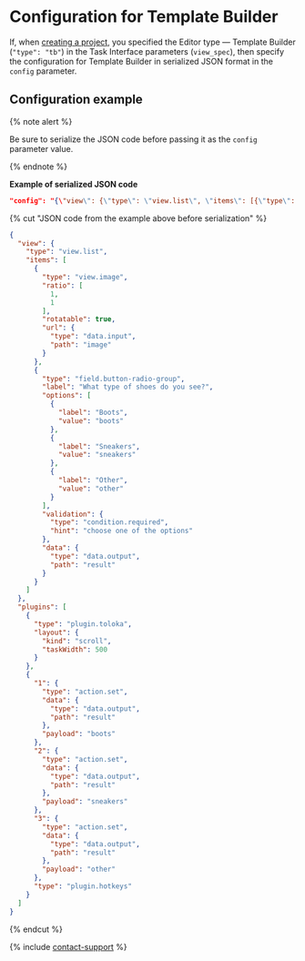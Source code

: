 # Configuration for Template Builder

If, when [creating a project](https://toloka.ai/docs/api/api-reference/#post-/projects), you specified the Editor type — Template Builder (`"type": "tb"`) in the Task Interface parameters (`view_spec`), then specify the configuration for Template Builder in serialized JSON format in the `config` parameter.

## Configuration example

{% note alert %}

Be sure to serialize the JSON code before passing it as the `config` parameter value.

{% endnote %}

**Example of serialized JSON code**

```json
"config": "{\"view\": {\"type\": \"view.list\", \"items\": [{\"type\": \"view.image\", \"ratio\": [1, 1], \"rotatable\": true, \"url\": {\"type\": \"data.input\", \"path\": \"image\"}}, {\"type\": \"field.button-radio-group\", \"label\": \"What type of shoes do you see?\", \"options\": [{\"label\": \"Boots\", \"value\": \"boots\" }, {\"label\": \"Sneakers\", \"value\": \"sneakers\"}, {\"label\": \"Other\", \"value\": \"other\"}], \"validation\": {\"type\": \"condition.required\", \"hint\": \"choose one of the options\"}, \"data\": {\"type\": \"data.output\", \"path\": \"result\"}}]}, \"plugins\": [{\"type\": \"plugin.toloka\", \"layout\": {\"kind\": \"scroll\", \"taskWidth\": 500}}, {\"1\": {\"type\": \"action.set\", \"data\": {\"type\": \"data.output\", \"path\": \"result\"}, \"payload\": \"boots\"}, \"2\": {\"type\": \"action.set\", \"data\": {\"type\": \"data.output\", \"path\": \"result\"}, \"payload\": \"sneakers\"}, \"3\": {\"type\": \"action.set\", \"data\": {\"type\": \"data.output\", \"path\": \"result\"}, \"payload\": \"other\"}, \"type\": \"plugin.hotkeys\"}]}"
```

{% cut "JSON code from the example above before serialization" %}

```json
{
  "view": {
    "type": "view.list",
    "items": [
      {
        "type": "view.image",
        "ratio": [
          1,
          1
        ],
        "rotatable": true,
        "url": {
          "type": "data.input",
          "path": "image"
        }
      },
      {
        "type": "field.button-radio-group",
        "label": "What type of shoes do you see?",
        "options": [
          {
            "label": "Boots",
            "value": "boots"
          },
          {
            "label": "Sneakers",
            "value": "sneakers"
          },
          {
            "label": "Other",
            "value": "other"
          }
        ],
        "validation": {
          "type": "condition.required",
          "hint": "choose one of the options"
        },
        "data": {
          "type": "data.output",
          "path": "result"
        }
      }
    ]
  },
  "plugins": [
    {
      "type": "plugin.toloka",
      "layout": {
        "kind": "scroll",
        "taskWidth": 500
      }
    },
    {
      "1": {
        "type": "action.set",
        "data": {
          "type": "data.output",
          "path": "result"
        },
        "payload": "boots"
      },
      "2": {
        "type": "action.set",
        "data": {
          "type": "data.output",
          "path": "result"
        },
        "payload": "sneakers"
      },
      "3": {
        "type": "action.set",
        "data": {
          "type": "data.output",
          "path": "result"
        },
        "payload": "other"
      },
      "type": "plugin.hotkeys"
    }
  ]
}
```

{% endcut %}

{% include [contact-support](../../guide/_includes/contact-support.md) %}
